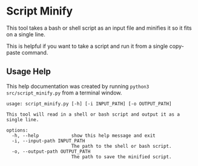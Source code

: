 # Script Minify

This tool takes a bash or shell script as an input file and minifies it so it fits on a single line.

This is helpful if you want to take a script and run it from a single copy-paste command.

## Usage Help
This help documentation was created by running `python3 src/script_minify.py` from a terminal window.

```
usage: script_minify.py [-h] [-i INPUT_PATH] [-o OUTPUT_PATH]

This tool will read in a shell or bash script and output it as a single line.

options:
  -h, --help            show this help message and exit
  -i, --input-path INPUT_PATH
                        The path to the shell or bash script.
  -o, --output-path OUTPUT_PATH
                        The path to save the minified script.
```
